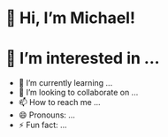 # 👋 Hi, I’m Michael!<br/>
# 👀 I’m interested in ...
- 🌱 I’m currently learning ...
- 💞️ I’m looking to collaborate on ...
- 📫 How to reach me ...
- 😄 Pronouns: ...
- ⚡ Fun fact: ...

<!---
mikeiioo/mikeiioo is a ✨ special ✨ repository because its `README.md` (this file) appears on your GitHub profile.
You can click the Preview link to take a look at your changes.
--->

